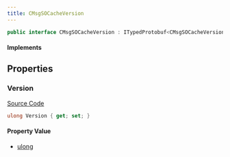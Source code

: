 ```yaml
---
title: CMsgSOCacheVersion
---
```


```csharp
public interface CMsgSOCacheVersion : ITypedProtobuf<CMsgSOCacheVersion>, INativeHandle
```

#### Implements

## Properties

### Version

[Source Code](https://github.com/swiftly-solution/swiftlys2/blob/beta/managed/src/SwiftlyS2.Generated/Protobufs/Interfaces/CMsgSOCacheVersion.cs#L13)

```csharp
ulong Version { get; set; }
```

#### Property Value

- [ulong](https://learn.microsoft.com/dotnet/api/system.uint64)

